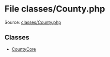 File classes/County.php
=========

Source: [classes/County.php](https://github.com/PrestaShop/PrestaShop/blob/1.6.0.5/classes/County.php)


Classes
-------

* [CountyCore](class.CountyCore.md)

